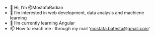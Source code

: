 - 👋 Hi, I’m @MostafaRadian
- 👀 I’m interested in web development, data analysis and machiene learning
- 🌱 I’m currently learning Angular
- 📫 How to reach me : through my mail 'mostafa.batesta@gmail.com'

<!---
MostafaRadian/MostafaRadian is a ✨ special ✨ repository because its `README.md` (this file) appears on your GitHub profile.
You can click the Preview link to take a look at your changes.
--->
